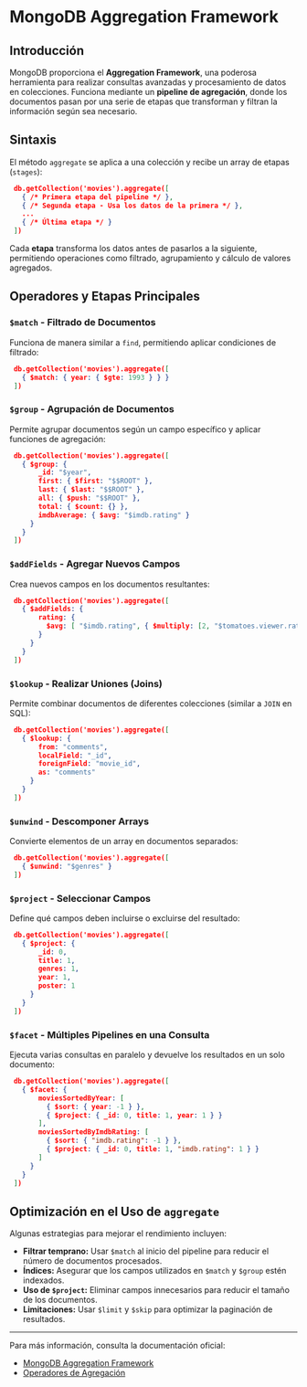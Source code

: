 # MongoDB Aggregation Framework

## Introducción

MongoDB proporciona el **Aggregation Framework**, una poderosa herramienta para realizar consultas avanzadas y procesamiento de datos en colecciones. Funciona mediante un **pipeline de agregación**, donde los documentos pasan por una serie de etapas que transforman y filtran la información según sea necesario.

## Sintaxis

El método `aggregate` se aplica a una colección y recibe un array de etapas (`stages`):

```json
 db.getCollection('movies').aggregate([
   { /* Primera etapa del pipeline */ },
   { /* Segunda etapa - Usa los datos de la primera */ },
   ...
   { /* Última etapa */ }
 ])
```

Cada **etapa** transforma los datos antes de pasarlos a la siguiente, permitiendo operaciones como filtrado, agrupamiento y cálculo de valores agregados.

## Operadores y Etapas Principales

### `$match` - Filtrado de Documentos

Funciona de manera similar a `find`, permitiendo aplicar condiciones de filtrado:

```json
 db.getCollection('movies').aggregate([
   { $match: { year: { $gte: 1993 } } }
 ])
```

### `$group` - Agrupación de Documentos

Permite agrupar documentos según un campo específico y aplicar funciones de agregación:

```json
 db.getCollection('movies').aggregate([
   { $group: {
       _id: "$year",
       first: { $first: "$$ROOT" },
       last: { $last: "$$ROOT" },
       all: { $push: "$$ROOT" },
       total: { $count: {} },
       imdbAverage: { $avg: "$imdb.rating" }
     }
   }
 ])
```

### `$addFields` - Agregar Nuevos Campos

Crea nuevos campos en los documentos resultantes:

```json
 db.getCollection('movies').aggregate([
   { $addFields: {
       rating: {
         $avg: [ "$imdb.rating", { $multiply: [2, "$tomatoes.viewer.rating"] }, "$tomatoes.critic.rating" ]
       }
     }
   }
 ])
```

### `$lookup` - Realizar Uniones (Joins)

Permite combinar documentos de diferentes colecciones (similar a `JOIN` en SQL):

```json
 db.getCollection('movies').aggregate([
   { $lookup: {
       from: "comments",
       localField: "_id",
       foreignField: "movie_id",
       as: "comments"
     }
   }
 ])
```

### `$unwind` - Descomponer Arrays

Convierte elementos de un array en documentos separados:

```json
 db.getCollection('movies').aggregate([
   { $unwind: "$genres" }
 ])
```

### `$project` - Seleccionar Campos

Define qué campos deben incluirse o excluirse del resultado:

```json
 db.getCollection('movies').aggregate([
   { $project: {
       _id: 0,
       title: 1,
       genres: 1,
       year: 1,
       poster: 1
     }
   }
 ])
```

### `$facet` - Múltiples Pipelines en una Consulta

Ejecuta varias consultas en paralelo y devuelve los resultados en un solo documento:

```json
 db.getCollection('movies').aggregate([
   { $facet: {
       moviesSortedByYear: [
         { $sort: { year: -1 } },
         { $project: { _id: 0, title: 1, year: 1 } }
       ],
       moviesSortedByImdbRating: [
         { $sort: { "imdb.rating": -1 } },
         { $project: { _id: 0, title: 1, "imdb.rating": 1 } }
       ]
     }
   }
 ])
```

## Optimización en el Uso de `aggregate`

Algunas estrategias para mejorar el rendimiento incluyen:

- **Filtrar temprano:** Usar `$match` al inicio del pipeline para reducir el número de documentos procesados.
- **Índices:** Asegurar que los campos utilizados en `$match` y `$group` estén indexados.
- **Uso de `$project`:** Eliminar campos innecesarios para reducir el tamaño de los documentos.
- **Limitaciones:** Usar `$limit` y `$skip` para optimizar la paginación de resultados.

---

Para más información, consulta la documentación oficial:

- [MongoDB Aggregation Framework](https://www.mongodb.com/docs/manual/aggregation/)
- [Operadores de Agregación](https://www.mongodb.com/docs/manual/reference/operator/aggregation/)
